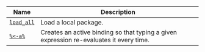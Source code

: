 | Name | Description |
| ---- | ---- |
| [`load_all`](https://github.com/hadley/devtools/blob/master/R/load.r#L85) | Load a local package. |
| [`%<-a%`](https://github.com/hadley/pryr/blob/master/R/assign-active.r#L21) | Creates an active binding so that typing a given expression re-evaluates it every time. |
